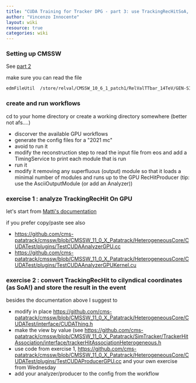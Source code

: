 ```yaml
---
title: "CUDA Training for Tracker DPG - part 3: use TrackingRecHitSoA, create your own SoA"
author: "Vincenzo Innocente"
layout: wiki
resource: true
categories: wiki
---
```


### Setting up CMSSW
See [part 2](cuda_training_dpg_12_2019_part2.md)

make sure you can read the file
```bash
edmFileUtil  /store/relval/CMSSW_10_6_1_patch1/RelValTTbar_14TeV/GEN-SIM-DIGI-RAW/PU_106X_mcRun3_2021_realistic_v3-v1/10000/F43C676F-C0C5-D04B-802E-F5C265084C20.root
```

### create and run workflows
cd to your home directory or create a working directory somewhere (better not afs....)
   - discorver the available GPU workflows 
   - generate the config files for a "2021 mc"
   - avoid to run it 
   - modify the reconstruction step to read the input file from eos and add a TimingService to print each module that is run
   - run it
   - modify it removing any superfluous (output) module so that it loads a minimal number of modules and runs up to the GPU RecHitProducer  (tip: use the AsciiOutputModule (or add an Analyzer))

### exercise 1 : analyze TrackingRecHit On GPU

let's start from [Matti's documentation](https://github.com/cms-patatrack/cmssw/blob/master/HeterogeneousCore/CUDACore/README.md)

if you prefer copy/paste see also
   - https://github.com/cms-patatrack/cmssw/blob/CMSSW_11_0_X_Patatrack/HeterogeneousCore/CUDATest/plugins/TestCUDAAnalyzerGPU.cc
   - https://github.com/cms-patatrack/cmssw/blob/CMSSW_11_0_X_Patatrack/HeterogeneousCore/CUDATest/plugins/TestCUDAAnalyzerGPUKernel.cu

### exercise 2 : convert TrackingRecHit to cilyndical coordinates (as SoA!) and store the result in the event
besides the documentation above I suggest to
   - modify in place https://github.com/cms-patatrack/cmssw/blob/CMSSW_11_0_X_Patatrack/HeterogeneousCore/CUDATest/interface/CUDAThing.h
   - make the view by value (see https://github.com/cms-patatrack/cmssw/blob/CMSSW_11_0_X_Patatrack/SimTracker/TrackerHitAssociation/interface/trackerHitAssociationHeterogeneous.h
   - use code from exercise 1, https://github.com/cms-patatrack/cmssw/blob/CMSSW_11_0_X_Patatrack/HeterogeneousCore/CUDATest/plugins/TestCUDAProducerGPU.cc and your own exercise from Wednesday
   - add your analyzer/producer to the config from the workflow

